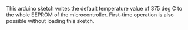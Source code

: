 This arduino sketch writes the default temperature value of 375 deg C to the whole EEPROM of the microcontroller.
First-time operation is also possible without loading this sketch.
